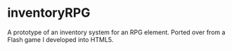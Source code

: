 inventoryRPG
============

A prototype of an inventory system for an RPG element.
Ported over from a Flash game I developed into HTML5.


